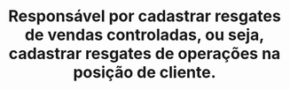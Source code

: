 ---
title: >-
  Responsável por cadastrar resgates de vendas controladas, ou seja, cadastrar
  resgates de operações na posição de cliente.
api:
  file: readme-hml-corebank.json
  operationId: post_v1-open-resgates
hidden: false
---